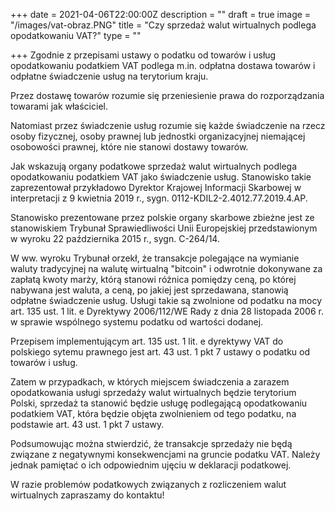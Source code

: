 +++
date = 2021-04-06T22:00:00Z
description = ""
draft = true
image = "/images/vat-obraz.PNG"
title = "Czy sprzedaż walut wirtualnych podlega opodatkowaniu VAT?"
type = ""

+++
Zgodnie z przepisami ustawy o podatku od towarów i usług opodatkowaniu podatkiem VAT podlega m.in. odpłatna dostawa towarów i odpłatne świadczenie usług na terytorium kraju.

Przez dostawę towarów rozumie się przeniesienie prawa do rozporządzania towarami jak właściciel.

Natomiast przez świadczenie usług rozumie się każde świadczenie na rzecz osoby fizycznej, osoby prawnej lub jednostki organizacyjnej niemającej osobowości prawnej, które nie stanowi dostawy towarów.

Jak wskazują organy podatkowe sprzedaż walut wirtualnych podlega opodatkowaniu podatkiem VAT jako świadczenie usług. Stanowisko takie zaprezentował przykładowo Dyrektor Krajowej Informacji Skarbowej w interpretacji z 9 kwietnia 2019 r., sygn. 0112-KDIL2-2.4012.77.2019.4.AP.

Stanowisko prezentowane przez polskie organy skarbowe zbieżne jest ze stanowiskiem Trybunał Sprawiedliwości Unii Europejskiej przedstawionym w wyroku 22 października 2015 r., sygn. C-264/14.

W ww. wyroku Trybunał orzekł, że transakcje polegające na wymianie waluty tradycyjnej na walutę wirtualną "bitcoin" i odwrotnie dokonywane za zapłatą kwoty marży, którą stanowi różnica pomiędzy ceną, po której nabywana jest waluta, a ceną, po jakiej jest sprzedawana, stanowią odpłatne świadczenie usług. Usługi takie są zwolnione od podatku na mocy art. 135 ust. 1 lit. e Dyrektywy 2006/112/WE Rady z dnia 28 listopada 2006 r. w sprawie wspólnego systemu podatku od wartości dodanej.

Przepisem implementującym art. 135 ust. 1 lit. e dyrektywy VAT do polskiego sytemu prawnego jest art. 43 ust. 1 pkt 7 ustawy o podatku od towarów i usług.

Zatem w przypadkach, w których miejscem świadczenia a zarazem opodatkowania usługi sprzedaży walut wirtualnych będzie terytorium Polski, sprzedaż ta stanowić będzie usługę podlegającą opodatkowaniu podatkiem VAT, która będzie objęta zwolnieniem od tego podatku, na podstawie art. 43 ust. 1 pkt 7 ustawy.

Podsumowując można stwierdzić, że transakcje sprzedaży nie będą związane z negatywnymi konsekwencjami na gruncie podatku VAT. Należy jednak pamiętać o ich odpowiednim ujęciu w deklaracji podatkowej.

W razie problemów podatkowych związanych z rozliczeniem walut wirtualnych zapraszamy do kontaktu!
